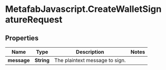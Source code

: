 # MetafabJavascript.CreateWalletSignatureRequest

## Properties

Name | Type | Description | Notes
------------ | ------------- | ------------- | -------------
**message** | **String** | The plaintext message to sign. | 


